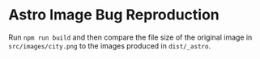 # Astro Image Bug Reproduction

Run `npm run build` and then compare the file size of the original image in `src/images/city.png` to the images produced in `dist/_astro`.